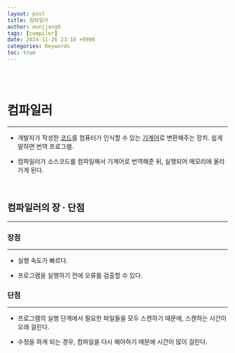 ```yaml
---
layout: post
title: 컴파일러
author: munjjang9
tags: [compiler]
date: 2024-11-26 23:18 +0900
categories: Keywords
toc: true
---
```


<br>
<br>

# 컴파일러
---
- 개발자가 작성한 <ins>코드</ins>를 컴퓨터가 인식할 수 있는 <ins>기계어</ins>로 변환해주는 장치. 쉽게 말하면 번역 프로그램.

- 컴파일러가 소스코드를 컴파일해서 기계어로 번역해준 뒤, 실행되어 메모리에 올라가게 된다.

<br>

## 컴파일러의 장 · 단점
---
### 장점
---
- 실행 속도가 빠르다.

- 프로그램을 실행하기 전에 오류를 검출할 수 있다.

### 단점
---
- 프로그램의 실행 단계에서 필요한 파일들을 모두 스캔하기 때문에, 스캔하는 시간이 오래 걸린다.

- 수정을 하게 되는 경우, 컴파일을 다시 해야하기 때문에 시간이 많이 걸린다.